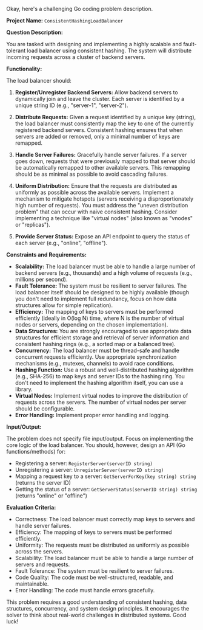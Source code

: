 Okay, here's a challenging Go coding problem description.

**Project Name:** `ConsistentHashingLoadBalancer`

**Question Description:**

You are tasked with designing and implementing a highly scalable and fault-tolerant load balancer using consistent hashing. The system will distribute incoming requests across a cluster of backend servers.

**Functionality:**

The load balancer should:

1.  **Register/Unregister Backend Servers:**  Allow backend servers to dynamically join and leave the cluster. Each server is identified by a unique string ID (e.g., "server-1", "server-2").

2.  **Distribute Requests:** Given a request identified by a unique key (string), the load balancer must consistently map the key to one of the currently registered backend servers.  Consistent hashing ensures that when servers are added or removed, only a minimal number of keys are remapped.

3.  **Handle Server Failures:** Gracefully handle server failures. If a server goes down, requests that were previously mapped to that server should be automatically remapped to other available servers. This remapping should be as minimal as possible to avoid cascading failures.

4.  **Uniform Distribution:** Ensure that the requests are distributed as uniformly as possible across the available servers. Implement a mechanism to mitigate hotspots (servers receiving a disproportionately high number of requests). You must address the "uneven distribution problem" that can occur with naive consistent hashing. Consider implementing a technique like "virtual nodes" (also known as "vnodes" or "replicas").

5.  **Provide Server Status:**  Expose an API endpoint to query the status of each server (e.g., "online", "offline").

**Constraints and Requirements:**

*   **Scalability:** The load balancer must be able to handle a large number of backend servers (e.g., thousands) and a high volume of requests (e.g., millions per second).
*   **Fault Tolerance:** The system must be resilient to server failures. The load balancer itself should be designed to be highly available (though you don't need to implement full redundancy, focus on how data structures allow for simple replication).
*   **Efficiency:** The mapping of keys to servers must be performed efficiently (ideally in O(log N) time, where N is the number of virtual nodes or servers, depending on the chosen implementation).
*   **Data Structures:** You are strongly encouraged to use appropriate data structures for efficient storage and retrieval of server information and consistent hashing rings (e.g., a sorted map or a balanced tree).
*   **Concurrency:** The load balancer must be thread-safe and handle concurrent requests efficiently. Use appropriate synchronization mechanisms (e.g., mutexes, channels) to avoid race conditions.
*   **Hashing Function:** Use a robust and well-distributed hashing algorithm (e.g., SHA-256) to map keys and server IDs to the hashing ring. You don't need to implement the hashing algorithm itself, you can use a library.
*   **Virtual Nodes:** Implement virtual nodes to improve the distribution of requests across the servers.  The number of virtual nodes per server should be configurable.
*   **Error Handling:** Implement proper error handling and logging.

**Input/Output:**

The problem does not specify file input/output. Focus on implementing the core logic of the load balancer. You should, however, design an API (Go functions/methods) for:

*   Registering a server: `RegisterServer(serverID string)`
*   Unregistering a server: `UnregisterServer(serverID string)`
*   Mapping a request key to a server: `GetServerForKey(key string) string` (returns the server ID)
*   Getting the status of a server: `GetServerStatus(serverID string) string` (returns "online" or "offline")

**Evaluation Criteria:**

*   Correctness: The load balancer must correctly map keys to servers and handle server failures.
*   Efficiency: The mapping of keys to servers must be performed efficiently.
*   Uniformity: The requests must be distributed as uniformly as possible across the servers.
*   Scalability: The load balancer must be able to handle a large number of servers and requests.
*   Fault Tolerance: The system must be resilient to server failures.
*   Code Quality: The code must be well-structured, readable, and maintainable.
*   Error Handling: The code must handle errors gracefully.

This problem requires a good understanding of consistent hashing, data structures, concurrency, and system design principles. It encourages the solver to think about real-world challenges in distributed systems. Good luck!
